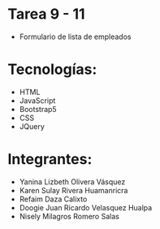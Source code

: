 # Tarea 9 - 11

- Formulario de lista de empleados

# Tecnologías:

- HTML
- JavaScript
- Bootstrap5
- CSS
- JQuery

# Integrantes:

- Yanina Lizbeth Olivera Vásquez
- Karen Sulay Rivera Huamanricra
- Refaim Daza Calixto
- Doogie Juan Ricardo Velasquez Hualpa
- Nisely Milagros Romero Salas



